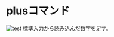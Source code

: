 # plusコマンド


![test](https://github.com/tougokataita/robosys2022/actions/workflows/test.yml/badge.svg)
標準入力から読み込んだ数字を足す。


